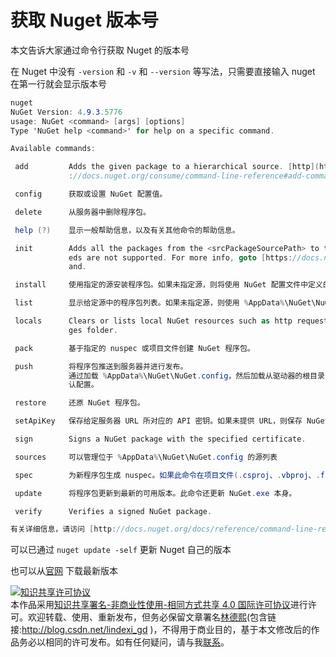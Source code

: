 
# 获取 Nuget 版本号

本文告诉大家通过命令行获取 Nuget 的版本号

<!--more-->


<!-- csdn -->
<!-- 标签：nuget -->

在 Nuget 中没有 `-version` 和 `-v` 和 `--version` 等写法，只需要直接输入 nuget 在第一行就会显示版本号

```csharp
nuget
NuGet Version: 4.9.3.5776
usage: NuGet <command> [args] [options]
Type 'NuGet help <command>' for help on a specific command.

Available commands:

 add         Adds the given package to a hierarchical source. [http](http ) sources are not supported. For more info, goto [https](https )
             ://docs.nuget.org/consume/command-line-reference#add-command.

 config      获取或设置 NuGet 配置值。

 delete      从服务器中删除程序包。

 help (?)    显示一般帮助信息，以及有关其他命令的帮助信息。

 init        Adds all the packages from the <srcPackageSourcePath> to the hierarchical <destPackageSourcePath>. http fe
             eds are not supported. For more info, goto [https://docs.nuget.org/consume/command-line-reference#init-comm](https://docs.nuget.org/consume/command-line-reference#init-comm )
             and.

 install     使用指定的源安装程序包。如果未指定源，则将使用 NuGet 配置文件中定义的所有源。如果配置文件未指定源，则使用默认的 NuGet 源。

 list        显示给定源中的程序包列表。如果未指定源，则使用 %AppData%\NuGet\NuGet.config 中定义的所有源。如果 NuGet.config 未指定源，则使用默认 NuGet 源。

 locals      Clears or lists local NuGet resources such as http requests cache, temp cache or machine-wide global packa
             ges folder.

 pack        基于指定的 nuspec 或项目文件创建 NuGet 程序包。

 push        将程序包推送到服务器并进行发布。
             通过加载 %AppData%\NuGet\NuGet.config，然后加载从驱动器的根目录开始到当前目录为止的任何 nuget.config 或 .nuget\nuget.config 来获取 NuGet 的默
             认配置。

 restore     还原 NuGet 程序包。

 setApiKey   保存给定服务器 URL 所对应的 API 密钥。如果未提供 URL，则保存 NuGet 库的 API 密钥。

 sign        Signs a NuGet package with the specified certificate.

 sources     可以管理位于 %AppData%\NuGet\NuGet.config 的源列表

 spec        为新程序包生成 nuspec。如果此命令在项目文件(.csproj、.vbproj、.fsproj)所在的文件夹中运行，则它将创建已标记 化的 nuspec 文件。

 update      将程序包更新到最新的可用版本。此命令还更新 NuGet.exe 本身。

 verify      Verifies a signed NuGet package.

有关详细信息，请访问 [http://docs.nuget.org/docs/reference/command-line-reference](http://docs.nuget.org/docs/reference/command-line-reference )
```

可以已通过 `nuget update -self` 更新 Nuget 自己的版本

也可以从[官网](https://www.nuget.org/downloads) 下载最新版本





<a rel="license" href="http://creativecommons.org/licenses/by-nc-sa/4.0/"><img alt="知识共享许可协议" style="border-width:0" src="https://licensebuttons.net/l/by-nc-sa/4.0/88x31.png" /></a><br />本作品采用<a rel="license" href="http://creativecommons.org/licenses/by-nc-sa/4.0/">知识共享署名-非商业性使用-相同方式共享 4.0 国际许可协议</a>进行许可。欢迎转载、使用、重新发布，但务必保留文章署名[林德熙](http://blog.csdn.net/lindexi_gd)(包含链接:http://blog.csdn.net/lindexi_gd )，不得用于商业目的，基于本文修改后的作品务必以相同的许可发布。如有任何疑问，请与我[联系](mailto:lindexi_gd@163.com)。